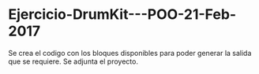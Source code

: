 # Ejercicio-DrumKit---POO-21-Feb-2017


Se crea el codigo con los bloques disponibles para poder generar la salida que se requiere. Se adjunta el proyecto.
